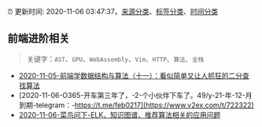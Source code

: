 :alarm_clock: 更新时间: 2020-11-06 03:47:37。[来源分类](../README.md)、[标签分类](../TAGS.md)、[时间分类](../TIMELINE.md)

## 前端进阶相关


> 关键字：`AST`、`GPU`、`WebAssembly`、`Vim`、`HTTP`、`算法`、`全栈`



- [2020-11-05-前端学数据结构与算法（十一）：看似简单又让人抓狂的二分查找算法](https://juejin.im/post/6891684098457206791) 
- [2020-11-06-O365-开车第三年了，-2-个小伙伴下车了。49/y-21-年-12-月到期-telegram：-https://t.me/feb0217](https://www.v2ex.com/t/722322) 
- [2020-11-06-菜鸟问下-ELK、知识图谱、推荐算法相关的应用问题](https://www.v2ex.com/t/722316) 
